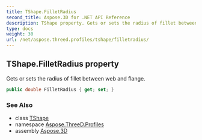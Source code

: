 ```yaml
---
title: TShape.FilletRadius
second_title: Aspose.3D for .NET API Reference
description: TShape property. Gets or sets the radius of fillet between web and flange
type: docs
weight: 30
url: /net/aspose.threed.profiles/tshape/filletradius/
---
```

## TShape.FilletRadius property

Gets or sets the radius of fillet between web and flange.

```csharp
public double FilletRadius { get; set; }
```

### See Also

* class [TShape](../)
* namespace [Aspose.ThreeD.Profiles](../../../aspose.threed.profiles/)
* assembly [Aspose.3D](../../../)



